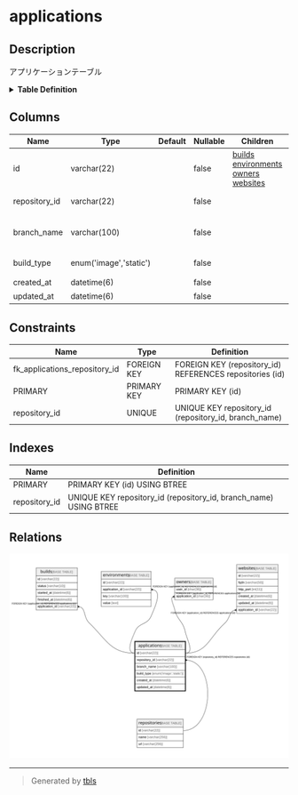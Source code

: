 # applications

## Description

アプリケーションテーブル

<details>
<summary><strong>Table Definition</strong></summary>

```sql
CREATE TABLE `applications` (
  `id` varchar(22) NOT NULL COMMENT 'アプリケーションID',
  `repository_id` varchar(22) NOT NULL COMMENT 'リポジトリID',
  `branch_name` varchar(100) NOT NULL COMMENT 'Gitブランチ・タグ名',
  `build_type` enum('image','static') NOT NULL COMMENT 'ビルドタイプ',
  `created_at` datetime(6) NOT NULL COMMENT '作成日時',
  `updated_at` datetime(6) NOT NULL COMMENT '更新日時',
  PRIMARY KEY (`id`),
  UNIQUE KEY `repository_id` (`repository_id`,`branch_name`),
  CONSTRAINT `fk_applications_repository_id` FOREIGN KEY (`repository_id`) REFERENCES `repositories` (`id`)
) ENGINE=InnoDB DEFAULT CHARSET=utf8mb4 COLLATE=utf8mb4_general_ci COMMENT='アプリケーションテーブル'
```

</details>

## Columns

| Name | Type | Default | Nullable | Children | Parents | Comment |
| ---- | ---- | ------- | -------- | -------- | ------- | ------- |
| id | varchar(22) |  | false | [builds](builds.md) [environments](environments.md) [owners](owners.md) [websites](websites.md) |  | アプリケーションID |
| repository_id | varchar(22) |  | false |  | [repositories](repositories.md) | リポジトリID |
| branch_name | varchar(100) |  | false |  |  | Gitブランチ・タグ名 |
| build_type | enum('image','static') |  | false |  |  | ビルドタイプ |
| created_at | datetime(6) |  | false |  |  | 作成日時 |
| updated_at | datetime(6) |  | false |  |  | 更新日時 |

## Constraints

| Name | Type | Definition |
| ---- | ---- | ---------- |
| fk_applications_repository_id | FOREIGN KEY | FOREIGN KEY (repository_id) REFERENCES repositories (id) |
| PRIMARY | PRIMARY KEY | PRIMARY KEY (id) |
| repository_id | UNIQUE | UNIQUE KEY repository_id (repository_id, branch_name) |

## Indexes

| Name | Definition |
| ---- | ---------- |
| PRIMARY | PRIMARY KEY (id) USING BTREE |
| repository_id | UNIQUE KEY repository_id (repository_id, branch_name) USING BTREE |

## Relations

![er](applications.svg)

---

> Generated by [tbls](https://github.com/k1LoW/tbls)
